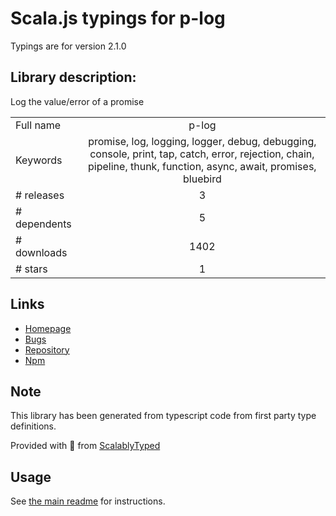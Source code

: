 
# Scala.js typings for p-log

Typings are for version 2.1.0

## Library description:
Log the value/error of a promise

|                    |                 |
| ------------------ | :-------------: |
| Full name          | p-log |
| Keywords           | promise, log, logging, logger, debug, debugging, console, print, tap, catch, error, rejection, chain, pipeline, thunk, function, async, await, promises, bluebird |
| # releases         | 3 |
| # dependents       | 5 |
| # downloads        | 1402 |
| # stars            | 1 |

## Links
- [Homepage](https://github.com/sindresorhus/p-log#readme)
- [Bugs](https://github.com/sindresorhus/p-log/issues)
- [Repository](https://github.com/sindresorhus/p-log)
- [Npm](https://www.npmjs.com/package/p-log)
    


## Note
This library has been generated from typescript code from first party type definitions.

Provided with :purple_heart: from [ScalablyTyped](https://github.com/oyvindberg/ScalablyTyped)

## Usage
See [the main readme](../../readme.md) for instructions.


